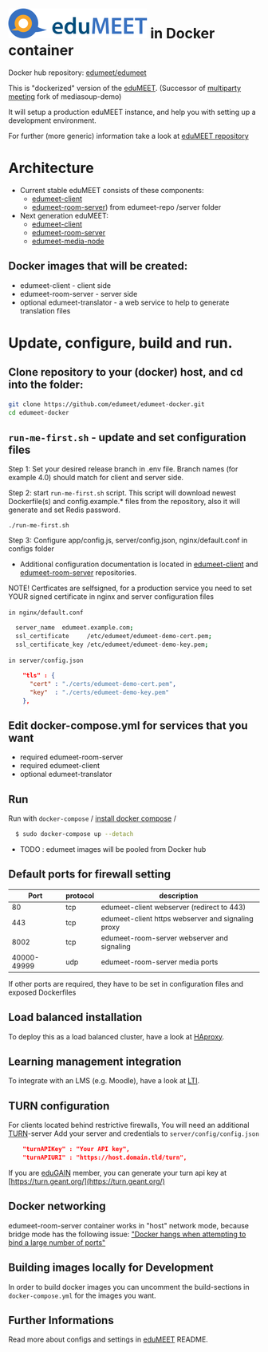 # ![eduMEET](/images/logo.edumeet.svg) in Docker container
Docker hub repository: [edumeet/edumeet](https://hub.docker.com/r/edumeet/edumeet)

This is "dockerized" version of the [eduMEET](https://github.com/edumeet/edumeet).
(Successor of [multiparty meeting](https://github.com/havfo/multiparty-meeting) fork of mediasoup-demo)

It will setup a production eduMEET instance, and help you with setting up a development environment.

For further (more generic) information take a look at [eduMEET repository](https://github.com/edumeet/edumeet)

# Architecture
- Current stable eduMEET consists of these components:
  - [edumeet-client](https://github.com/edumeet/edumeet-client/)
  - [edumeet-room-server](https://github.com/edumeet/edumeet/tree/master/server)) from edumeet-repo /server folder
- Next generation eduMEET:
  - [edumeet-client](https://github.com/edumeet/edumeet-client/)
  - [edumeet-room-server](https://github.com/edumeet/edumeet-room-server)
  - [edumeet-media-node](https://github.com/edumeet/edumeet-media-node)


## Docker images that will be created:
- edumeet-client - client side
- edumeet-room-server - server side
- optional edumeet-translator - a web service to help to generate translation files

# Update, configure, build and run.
## Clone repository to your (docker) host, and cd into the folder:
```bash
git clone https://github.com/edumeet/edumeet-docker.git
cd edumeet-docker
```
## `run-me-first.sh` - update and set configuration files
Step 1: Set your desired release branch in .env file. Branch names (for example 4.0) should match for client and server side.

Step 2: start `run-me-first.sh` script. This script will download newest Dockerfile(s) and config.example.* files from the repository, also it will generate and set Redis password.
```
./run-me-first.sh

```

Step 3: Configure app/config.js, server/config.json, nginx/default.conf in configs folder

- Additional configuration documentation is located in [edumeet-client](https://github.com/edumeet/edumeet-client/) and [edumeet-room-server](https://github.com/edumeet/edumeet-room-server) repositories.

NOTE! Certficates are selfsigned, for a production service you need to set YOUR signed certificate in nginx and  server configuration files

`in nginx/default.conf`
```bash
  server_name  edumeet.example.com; 
  ssl_certificate     /etc/edumeet/edumeet-demo-cert.pem;
  ssl_certificate_key /etc/edumeet/edumeet-demo-key.pem; 
```
`in server/config.json`
```json
    "tls" : {
      "cert" : "./certs/edumeet-demo-cert.pem",
      "key"  : "./certs/edumeet-demo-key.pem"
    },
```

## Edit docker-compose.yml for services that you want 
* required  edumeet-room-server
* required  edumeet-client
* optional  edumeet-translator

## Run

Run with `docker-compose` 
/ [install docker compose](https://docs.docker.com/compose/install/) /

```sh
  $ sudo docker-compose up --detach
```
- TODO : edumeet images will be pooled from Docker hub

## Default ports for firewall setting
| Port | protocol | description |
| ---- | ----------- | ----------- |
|  80 | tcp | edumeet-client webserver (redirect to 443) |
|  443 | tcp | edumeet-client https webserver and signaling proxy |
|  8002 | tcp | edumeet-room-server webserver and signaling |
|  40000-49999 | udp | edumeet-room-server media ports |

If other ports are required, they have to be set in configuration files and exposed Dockerfiles


## Load balanced installation

To deploy this as a load balanced cluster, have a look at [HAproxy](HAproxy.md).

## Learning management integration

To integrate with an LMS (e.g. Moodle), have a look at [LTI](LTI/LTI.md).

## TURN configuration

For clients located behind restrictive firewalls, You will need an additional [TURN](https://github.com/coturn/coturn)-server 
Add your server and credentials to `server/config/config.json`

```json
    "turnAPIKey" : "Your API key",
    "turnAPIURI" : "https://host.domain.tld/turn",
```
If you are [eduGAIN](https://edugain.org/) member, you can generate your turn api key at [https://turn.geant.org/](https://turn.geant.org/)

## Docker networking

edumeet-room-server container works in "host" network mode, because bridge mode has the following issue: ["Docker hangs when attempting to bind a large number of ports"](https://success.docker.com/article/docker-compose-and-docker-run-hang-when-binding-a-large-port-range)

## Building images locally for Development
In order to build docker images you can uncomment the build-sections in `docker-compose.yml` for the images you want. 

## Further Informations

Read more about configs and settings in [eduMEET](https://github.com/edumeet/edumeet) README.

